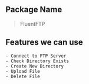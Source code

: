 ## Package Name
> FluentFTP

## Features we can use
```
- Connect to FTP Server
- Check Directory Exists
- Create New Directory
- Upload File
- Delete File
```
